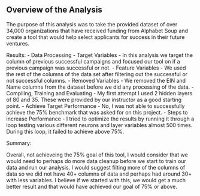 ## Overview of the Analysis

The purpose of this analysis was to take the provided dataset of over 34,000 organizations that have received funding from Alphabet Soup and create a tool that would help select applicants for success in their future ventures.

Results:
    - Data Processing
        - Target Variables - In this analysis we target the column of previous successful campaigns and focused our tool on if a previous campaign was successful or not.
        - Feature Variables - We used the rest of the columns of the data set after filtering out the successful or not successful columns.
        - Removed Variables - We removed the EIN and Name columns from the dataset before we did any processing of the data.
    - Compiling, Training and Evaluating
        - My first attempt I used 2 hidden layers of 80 and 35. These were provided by our instructor as a good starting point.
        - Achieve Target Performance - No, I was not able to successfully achieve the 75% benchmark that was asked for on this project.
        - Steps to increase Performance - I tried to optimize the results by running it through a loop testing various different neurons and layer variables almost 500 times. During this loop, it failed to achieve above 75%.

Summary:

Overall, not achieveing the 75% goal of this tool, I would consider that we would need to perhaps do more data cleanup before we start to train our data and run our analysis. I would suggest filting more of the columns of data so we did not have 40+ columns of data and perhaps had around 30+ with less variables. I believe if we started with this, we would get a much better result and that would have achieved our goal of 75% or above.

